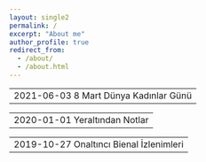 ```yaml
---
layout: single2
permalink: /
excerpt: "About me"
author_profile: true
redirect_from: 
  - /about/
  - /about.html
---
```


<table style="border: 0px;">
  <tbody>
  <tr><td style="border: 0px;"><a style=" text-decoration: none; color: inherit;" href="https://derinmavi183.github.io/posts/2020/05/8-mart">2021-06-03 8 Mart Dünya Kadınlar Günü</a></td></tr>
  </tbody>
</table>

<table style="border: 0px;">
  <tbody>
   
  <tr><td style="border: 0px;"><a style=" text-decoration: none; color: inherit;" href="https://derinmavi183.github.io/posts/2020/05/yeraltindan-notlar">2020-01-01 Yeraltından Notlar</a></td></tr>
  </tbody>
</table>

<table style="border: 0px;">
  <tbody>
  <tr><td style="border: 0px;"><a style=" text-decoration: none; color: inherit; " href="https://derinmavi183.github.io/posts/2019/10/bienal-izlenimleri">2019-10-27 Onaltıncı Bienal İzlenimleri</a></td></tr>
  </tbody>
</table>
